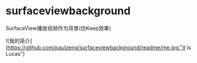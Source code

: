 # surfaceviewbackground
SurfaceView播放视频作为背景(仿Keep效果)

![我的简介](https://github.com/paulzeng/surfaceviewbackground/readme/me.jpg,"it is Lucas")
